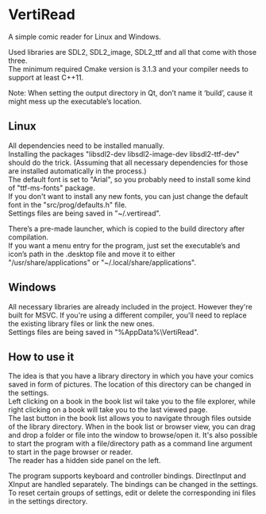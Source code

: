 # VertiRead
A simple comic reader for Linux and Windows.  

Used libraries are SDL2, SDL2_image, SDL2_ttf and all that come with those three.   
The minimum required Cmake version is 3.1.3 and your compiler needs to support at least C++11.  

Note: When setting the output directory in Qt, don’t name it ‘build’, cause it might mess up the executable’s location.  

## Linux
All dependencies need to be installed manually.  
Installing the packages "libsdl2-dev libsdl2-image-dev libsdl2-ttf-dev" should do the trick. (Assuming that all necessary dependencies for those are installed automatically in the process.)  
The default font is set to "Arial", so you probably need to install some kind of "ttf-ms-fonts" package.  
If you don't want to install any new fonts, you can just change the default font in the "src/prog/defaults.h" file.  
Settings files are being saved in "~/.vertiread".  

There’s a pre-made launcher, which is copied to the build directory after compilation.  
If you want a menu entry for the program, just set the executable’s and icon’s path in the .desktop file and move it to either "/usr/share/applications" or "~/.local/share/applications".  

## Windows
All necessary libraries are already included in the project. However they're built for MSVC. If you're using a different compiler, you'll need to replace the existing library files or link the new ones.  
Settings files are being saved in "%AppData%\VertiRead".  

## How to use it
The idea is that you have a library directory in which you have your comics saved in form of pictures. The location of this directory can be changed in the settings.  
Left clicking on a book in the book list wil take you to the file explorer, while right clicking on a book will take you to the last viewed page.  
The last button in the book list allows you to navigate through files outside of the library directory. When in the book list or browser view, you can drag and drop a folder or file into the window to browse/open it. It's also possible to start the program with a file/directory path as a command line argument to start in the page browser or reader.  
The reader has a hidden side panel on the left.  

The program supports keyboard and controller bindings. DirectInput and XInput are handled separately. The bindings can be changed in the settings.  
To reset certain groups of settings, edit or delete the corresponding ini files in the settings directory.  
